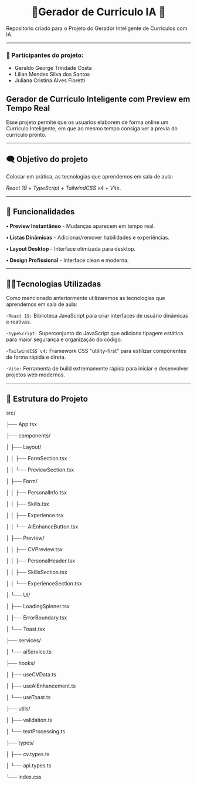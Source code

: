 <h1 align="center"> 📄Gerador de Curriculo IA 🤖 </h1>

Repositorio criado para o Projeto do Gerador Inteligente de Currículos com IA.
______________________________________________________________________________________________


 ### 👥 Participantes do projeto:
 
* Geraldo George Trindade Costa 
* Lilian Mendes Silva dos Santos 
* Juliana Cristina Alves Fioretti

## Gerador de Currículo Inteligente com Preview em Tempo Real

Esse projeto permite que os usuarios elaborem de forma online um Curriculo Inteligente, em que ao mesmo tempo consiga ver a previa do curriculo pronto.

____________________________________________________________________________________________
 ## 🗨 Objetivo do projeto

Colocar em prática, as tecnologias que aprendemos em sala de aula:

_React 19_ + _TypeScript_ + _TailwindCSS v4_ + _Vite_.

______________________________________________________________________________________________

## 🤳 Funcionalidades

**• Preview Instantâneo** - Mudanças aparecem em tempo real.

**• Listas Dinâmicas** - Adicionar/remover habilidades e experiências.

**• Layout Desktop** - Interface otimizada para desktop.

**• Design Profissional** - Interface clean e moderna.

____________________________________________________________________________________________
## 👩‍💻Tecnologias Utilizadas

Como mencionado anteriormente utilizaremos as tecnologias que aprendemos em sala de aula:

-`React 19:` Biblioteca JavaScript para criar interfaces de usuário dinâmicas e reativas.

-`TypeScript:` Superconjunto do JavaScript que adiciona tipagem estática para maior segurança e organização do código.

-`TailwindCSS v4:` Framework CSS "utility-first" para estilizar componentes de forma rápida e direta.

-`Vite:` Ferramenta de build extremamente rápida para iniciar e desenvolver projetos web modernos.

_____________________________________________________________________________________________

## 👾 Estrutura do Projeto

src/

├── App.tsx

├── components/

│ ├── Layout/

│ │ ├── FormSection.tsx

│ │ └── PreviewSection.tsx

│ ├── Form/

│ │ ├── PersonalInfo.tsx

│ │ ├── Skills.tsx

│ │ ├── Experience.tsx

│ │ └── AIEnhanceButton.tsx

│ ├── Preview/

│ │ ├── CVPreview.tsx

│ │ ├── PersonalHeader.tsx

│ │ ├── SkillsSection.tsx

│ │ └── ExperienceSection.tsx

│ └── UI/

│ ├── LoadingSpinner.tsx

│ ├── ErrorBoundary.tsx

│ └── Toast.tsx

├── services/

│ └── aiService.ts

├── hooks/

│ ├── useCVData.ts

│ ├── useAIEnhancement.ts

│ └── useToast.ts

├── utils/

│ ├── validation.ts

│ └── textProcessing.ts

├── types/

│ ├── cv.types.ts

│ └── api.types.ts

└── index.css

